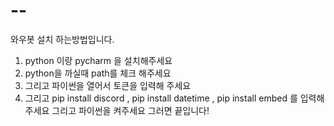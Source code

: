 # --
와우봇 설치 하는방법입니다.

1. python 이랑 pycharm 을 설치해주세요
2. python을 까실때 path를 체크 해주세요
3. 그리고 파이썬을 열어서 토큰을 입력해 주세요
4. 그리고 pip install discord , pip install datetime , pip install embed 를 입력해주세요
그리고 파이썬을 켜주세요
그러면 끝입니다! 
